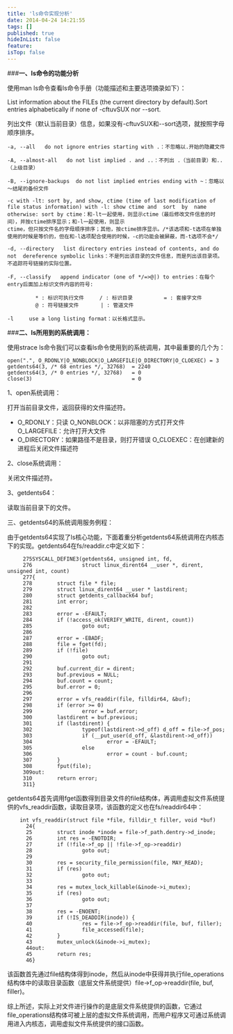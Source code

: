 ```yaml
---
title: 'ls命令实现分析'
date: 2014-04-24 14:21:55
tags: []
published: true
hideInList: false
feature: 
isTop: false
---
```


###**一、ls命令的功能分析**

使用man ls命令查看ls命令手册（功能描述和主要选项摘录如下）：

List information about the FILEs (the current directory by default).Sort entries alphabetically if none of -cftuvSUX nor --sort.

列出文件（默认当前目录）信息，如果没有-cftuvSUX和--sort选项，就按照字母顺序排序。

    -a, --all   do not ignore entries starting with .：不忽略以.开始的隐藏文件
    
    -A, --almost-all   do not list implied . and ..：不列出 .（当前目录）和..（上级目录）
    
    -B, --ignore-backups  do not list implied entries ending with ~：忽略以～结尾的备份文件
    
    -c with -lt: sort by, and show, ctime (time of last modification of file status information) with -l: show ctime and  sort  by  name otherwise: sort by ctime：和-lt一起使用，则显示ctime（最后修改文件信息的时间），并按ctime排序显示；和-l一起使用，则显示
    ctime，但只按文件名的字母顺序排序；其他，按ctime排序显示。/*该选项和-t选项在单独使用的时候是等价的，但在和-l选项配合使用的时候，-c的功能会被屏蔽，而-t选项不会*/
    
    -d, --directory   list directory entries instead of contents, and do not  dereference symbolic links：不是列出该目录的文件信息，而是列出该目录项。不追踪符号链接的实际位置。
    
    -F, --classify   append indicator (one of */=>@|) to entries：在每个entry后面加上标识文件内容的符号:
    
             * : 标识可执行文件     / : 标识目录          = : 套接字文件
             @ : 符号链接文件       | : 管道文件
    
    -l     use a long listing format：以长格式显示。
    

###**二、ls所用到的系统调用：**

使用strace ls命令我们可以查看ls命令使用到的系统调用，其中最重要的几个为：

    open(".", O_RDONLY|O_NONBLOCK|O_LARGEFILE|O_DIRECTORY|O_CLOEXEC) = 3
    getdents64(3, /* 68 entries */, 32768)  = 2240
    getdents64(3, /* 0 entries */, 32768)   = 0
    close(3)                                = 0
    

1、open系统调用：

打开当前目录文件，返回获得的文件描述符。

*   O\_RDONLY：只读 O\_NONBLOCK：以非阻塞的方式打开文件 O_LARGEFILE：允许打开大文件
*   O\_DIRECTORY：如果路径不是目录，则打开错误 O\_CLOEXEC：在创建新的进程后关闭文件描述符

2、close系统调用：

关闭文件描述符。

3、getdents64：

读取当前目录下的文件。

三、getdents64的系统调用服务例程：

由于getdents64实现了ls核心功能，下面着重分析getdents64系统调用在内核态下的实现。getdents64在fs/readdir.c中定义如下：
```
     275SYSCALL_DEFINE3(getdents64, unsigned int, fd,
     276                struct linux_dirent64 __user *, dirent, unsigned int, count)
     277{
     278        struct file * file;
     279        struct linux_dirent64 __user * lastdirent;
     280        struct getdents_callback64 buf;
     281        int error;
     282
     283        error = -EFAULT;
     284        if (!access_ok(VERIFY_WRITE, dirent, count))
     285                goto out;
     286
     287        error = -EBADF;
     288        file = fget(fd);
     289        if (!file)
     290                goto out;
     291
     292        buf.current_dir = dirent;
     293        buf.previous = NULL;
     294        buf.count = count;
     295        buf.error = 0;
     296
     297        error = vfs_readdir(file, filldir64, &buf);
     298        if (error >= 0)
     299                error = buf.error;
     300        lastdirent = buf.previous;
     301        if (lastdirent) {
     302                typeof(lastdirent->d_off) d_off = file->f_pos;
     303                if (__put_user(d_off, &lastdirent->d_off))
     304                        error = -EFAULT;
     305                else
     306                        error = count - buf.count;
     307        }
     308        fput(file);
     309out:
     310        return error;
     311}
```

getdents64首先调用fget函数得到目录文件的file结构体，再调用虚拟文件系统提供的vfs_readdir函数，读取目录项，该函数的定义也在fs/readdir64中：
```
    int vfs_readdir(struct file *file, filldir_t filler, void *buf)
      24{
      25        struct inode *inode = file->f_path.dentry->d_inode;
      26        int res = -ENOTDIR;
      27        if (!file->f_op || !file->f_op->readdir)
      28                goto out;
      29
      30        res = security_file_permission(file, MAY_READ);
      31        if (res)
      32                goto out;
      33
      34        res = mutex_lock_killable(&inode->i_mutex);
      35        if (res)
      36                goto out;
      37
      38        res = -ENOENT;
      39        if (!IS_DEADDIR(inode)) {
      40                res = file->f_op->readdir(file, buf, filler);
      41                file_accessed(file);
      42        }
      43        mutex_unlock(&inode->i_mutex);
      44out:
      45        return res;
      46}
```  

该函数首先通过file结构体得到inode，然后从inode中获得并执行file\_operations结构体中的读取目录函数（底层文件系统提供）file->f\_op->readdir(file, buf, filler)。

综上所述，实际上对文件进行操作的是底层文件系统提供的函数，它通过file_operations结构体可被上层的虚拟文件系统调用，而用户程序又可通过系统调用进入内核态，调用虚拟文件系统提供的接口函数。